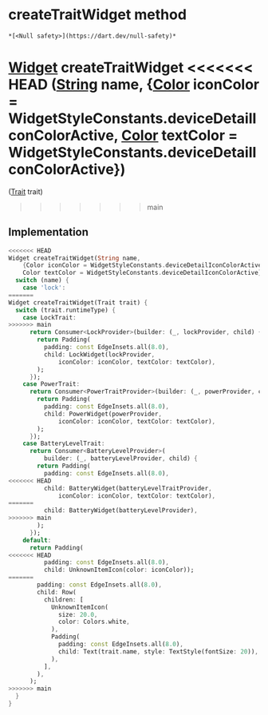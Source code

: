 


# createTraitWidget method




    *[<Null safety>](https://dart.dev/null-safety)*




[Widget](https://api.flutter.dev/flutter/widgets/Widget-class.html) createTraitWidget
<<<<<<< HEAD
([String](https://api.flutter.dev/flutter/dart-core/String-class.html) name, {[Color](https://api.flutter.dev/flutter/dart-ui/Color-class.html) iconColor = WidgetStyleConstants.deviceDetailIconColorActive, [Color](https://api.flutter.dev/flutter/dart-ui/Color-class.html) textColor = WidgetStyleConstants.deviceDetailIconColorActive})
=======
([Trait](https://yonomi.co/yonomi-sdk/Trait-class.html) trait)
>>>>>>> main








## Implementation

```dart
<<<<<<< HEAD
Widget createTraitWidget(String name,
    {Color iconColor = WidgetStyleConstants.deviceDetailIconColorActive,
    Color textColor = WidgetStyleConstants.deviceDetailIconColorActive}) {
  switch (name) {
    case 'lock':
=======
Widget createTraitWidget(Trait trait) {
  switch (trait.runtimeType) {
    case LockTrait:
>>>>>>> main
      return Consumer<LockProvider>(builder: (_, lockProvider, child) {
        return Padding(
          padding: const EdgeInsets.all(8.0),
          child: LockWidget(lockProvider,
              iconColor: iconColor, textColor: textColor),
        );
      });
    case PowerTrait:
      return Consumer<PowerTraitProvider>(builder: (_, powerProvider, child) {
        return Padding(
          padding: const EdgeInsets.all(8.0),
          child: PowerWidget(powerProvider,
              iconColor: iconColor, textColor: textColor),
        );
      });
    case BatteryLevelTrait:
      return Consumer<BatteryLevelProvider>(
          builder: (_, batteryLevelProvider, child) {
        return Padding(
          padding: const EdgeInsets.all(8.0),
<<<<<<< HEAD
          child: BatteryWidget(batteryLevelTraitProvider,
              iconColor: iconColor, textColor: textColor),
=======
          child: BatteryWidget(batteryLevelProvider),
>>>>>>> main
        );
      });
    default:
      return Padding(
<<<<<<< HEAD
          padding: const EdgeInsets.all(8.0),
          child: UnknownItemIcon(color: iconColor));
=======
        padding: const EdgeInsets.all(8.0),
        child: Row(
          children: [
            UnknownItemIcon(
              size: 20.0,
              color: Colors.white,
            ),
            Padding(
              padding: const EdgeInsets.all(8.0),
              child: Text(trait.name, style: TextStyle(fontSize: 20)),
            ),
          ],
        ),
      );
>>>>>>> main
  }
}
```







